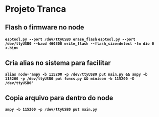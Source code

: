 # Projeto Tranca

## <strong>Flash o firmware no node
```esptool.py --port /dev/ttyUSB0 erase_flash```
```esptool.py --port /dev/ttyUSB0 --baud 460800 write_flash --flash_size=detect -fm dio 0 <.bin>```

## <strong>Cria alias no sistema para facilitar
```alias node='ampy -b 115200 -p /dev/ttyUSB0 put main.py && ampy -b 115200 -p /dev/ttyUSB0 put funcs.py && minicom -b 115200 -D /dev/ttyUSB0'```

## <strong>Copia arquivo para dentro do node
```ampy -b 115200 -p /dev/ttyUSB0 put main.py```
